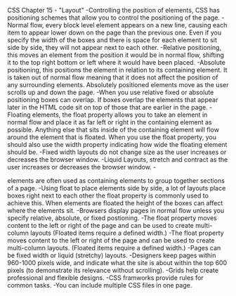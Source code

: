 CSS Chapter 15 - "Layout"
    -Controlling the position of elements, CSS has positioning schemes that allow you to control the positioning of the page. 
    -Normal flow, every block level element appears on a new line, causing each item to appear lower down on the page than the previous one. Even if you specify the width of the boxes and there is space for each element to sit side by side, they will not appear next to each other. 
    -Relative positioning, this moves an element from the position it would be in normal flow, shifting it to the top right bottom or left where it would have been placed. 
    -Absolute positioning, this positions the element in relation to its containing element. It is taken out of normal flow meaning that it does not affect the position of any surrounding elements. Absolutely positioned elements move as the user scrolls up and down the page.
    -When you use relative fixed or absolute positioning boxes can overlap. If boxes overlap the elements that appear later in the HTML code sit on top of those that are earlier in the page.
    -Floating elements, the float property allows you to take an element in normal flow and place it as far left or right in the containing element as possible. Anything else that sits inside of the containing element will flow around the element that is floated. When you use the float property, you should also use the width property indicating how wide the floating element should be.
    -Fixed width layouts do not change size as the user increases or decreases the browser window.
    -Liquid Layouts, stretch and contract as the user increases or decreases the browser window.
    -<div> elements are often used as containing elements to group together sections of a page. 
    -Using float to place elements side by side, a lot of layouts place boxes right next to each other the float property is commonly used to achieve this. When elements are floated the height of the boxes can affect where the elements sit. 
    -Browsers display pages in normal flow unless you specify relative, absolute, or fixed postioning.
    -The float property moves content to the left or right of the page and can be used to create multi-column layouts (Floated items require a defined width.)
    -The float property moves content to the left or right of the page and can be used to create multi-column layouts. (Floated items require a defined width.)
    -Pages can be fixed width or liquid (stretchy) layouts.
    -Designers keep pages within 960-1000 pixels wide, and indicate what the site is about within the top 600 pixels (to demonstrate its relevance without scrolling).
    -Grids help create professional and flexible designs.
    -CSS framworks provide rules for common tasks.
    -You can include multiple CSS files in one page.